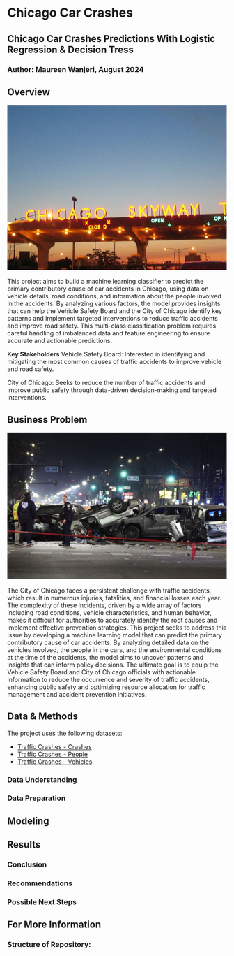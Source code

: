 # Chicago Car Crashes

## Chicago Car Crashes Predictions With Logistic Regression & Decision Tress

### Author: Maureen Wanjeri, August 2024

## Overview
![Sunset view of the Chicago Skyway tollbooths at the entrance to the Chicago southbound city limits](readme_images/640px-ChicagoSkyway1104.jpg) <br />

This project aims to build a machine learning classifier to predict the primary contributory cause of car accidents in Chicago, using data on vehicle details, road conditions, and information about the people involved in the accidents. By analyzing various factors, the model provides insights that can help the Vehicle Safety Board and the City of Chicago identify key patterns and implement targeted interventions to reduce traffic accidents and improve road safety. This multi-class classification problem requires careful handling of imbalanced data and feature engineering to ensure accurate and actionable predictions.

**Key Stakeholders**
Vehicle Safety Board: Interested in identifying and mitigating the most common causes of traffic accidents to improve vehicle and road safety.

City of Chicago: Seeks to reduce the number of traffic accidents and improve public safety through data-driven decision-making and targeted interventions.





## Business Problem

![Police process the fatal crash Wednesday at 87th Street and Cottage Grove Avenue in Chicago that sent drivers and passengers in other vehicles to hospitals. Terrence Antonio James/Chicago Tribune/TNS/Getty Images](readme_images/221124014742-01-chicago-crash-112322-restricted.jpg)

The City of Chicago faces a persistent challenge with traffic accidents, which result in numerous injuries, fatalities, and financial losses each year. The complexity of these incidents, driven by a wide array of factors including road conditions, vehicle characteristics, and human behavior, makes it difficult for authorities to accurately identify the root causes and implement effective prevention strategies. This project seeks to address this issue by developing a machine learning model that can predict the primary contributory cause of car accidents. By analyzing detailed data on the vehicles involved, the people in the cars, and the environmental conditions at the time of the accidents, the model aims to uncover patterns and insights that can inform policy decisions. The ultimate goal is to equip the Vehicle Safety Board and City of Chicago officials with actionable information to reduce the occurrence and severity of traffic accidents, enhancing public safety and optimizing resource allocation for traffic management and accident prevention initiatives.


## Data & Methods
The project uses the following datasets:

- [Traffic Crashes - Crashes](https://data.cityofchicago.org/Transportation/Traffic-Crashes-Crashes/85ca-t3if)
- [Traffic Crashes - People](https://data.cityofchicago.org/Transportation/Traffic-Crashes-People/u6pd-qa9d)
- [Traffic Crashes - Vehicles](https://data.cityofchicago.org/Transportation/Traffic-Crashes-Vehicles/68nd-jvt3)

### Data Understanding
 
### Data Preparation

## Modeling



## Results


### Conclusion

### Recommendations


### Possible Next Steps



## For More Information



### Structure of Repository:

